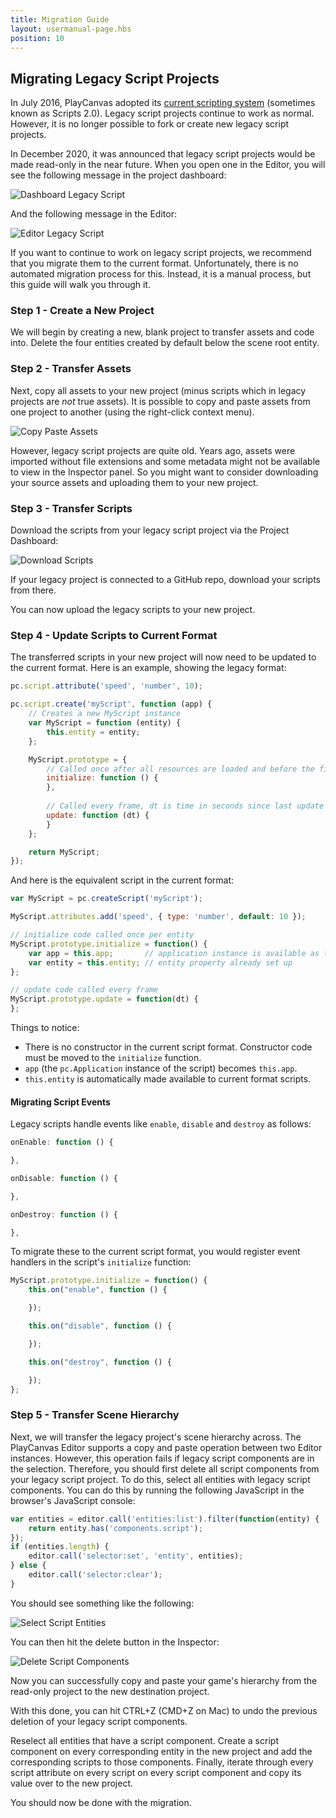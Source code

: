```yaml
---
title: Migration Guide
layout: usermanual-page.hbs
position: 10
---
```


## Migrating Legacy Script Projects

In July 2016, PlayCanvas adopted its [current scripting system][1] (sometimes known as Scripts 2.0). Legacy script projects continue to work as normal. However, it is no longer possible to fork or create new legacy script projects.

In December 2020, it was announced that legacy script projects would be made read-only in the near future. When you open one in the Editor, you will see the following message in the project dashboard:

![Dashboard Legacy Script][2]

And the following message in the Editor:

![Editor Legacy Script][3]

If you want to continue to work on legacy script projects, we recommend that you migrate them to the current format. Unfortunately, there is no automated migration process for this. Instead, it is a manual process, but this guide will walk you through it.

### Step 1 - Create a New Project

We will begin by creating a new, blank project to transfer assets and code into. Delete the four entities created by default below the scene root entity.

### Step 2 - Transfer Assets

Next, copy all assets to your new project (minus scripts which in legacy projects are *not* true assets). It is possible to copy and paste assets from one project to another (using the right-click context menu).

![Copy Paste Assets][4]

However, legacy script projects are quite old. Years ago, assets were imported without file extensions and some metadata might not be available to view in the Inspector panel. So you might want to consider downloading your source assets and uploading them to your new project.

### Step 3 - Transfer Scripts

Download the scripts from your legacy script project via the Project Dashboard:

![Download Scripts][5]

If your legacy project is connected to a GitHub repo, download your scripts from there.

You can now upload the legacy scripts to your new project. 

### Step 4 - Update Scripts to Current Format

The transferred scripts in your new project will now need to be updated to the current format. Here is an example, showing the legacy format:

```javascript
pc.script.attribute('speed', 'number', 10);

pc.script.create('myScript', function (app) {
    // Creates a new MyScript instance
    var MyScript = function (entity) {
        this.entity = entity;
    };

    MyScript.prototype = {
        // Called once after all resources are loaded and before the first update
        initialize: function () {
        },
        
        // Called every frame, dt is time in seconds since last update
        update: function (dt) {
        }
    };

    return MyScript;
});
```

And here is the equivalent script in the current format:

```javascript
var MyScript = pc.createScript('myScript');

MyScript.attributes.add('speed', { type: 'number', default: 10 });

// initialize code called once per entity
MyScript.prototype.initialize = function() {
    var app = this.app;       // application instance is available as this.app
    var entity = this.entity; // entity property already set up
};

// update code called every frame
MyScript.prototype.update = function(dt) {
};
```

Things to notice:
* There is no constructor in the current script format. Constructor code must be moved to the `initialize` function.
* `app` (the `pc.Application` instance of the script) becomes `this.app`.
* `this.entity` is automatically made available to current format scripts.

#### Migrating Script Events

Legacy scripts handle events like `enable`, `disable` and `destroy` as follows:

```javascript
onEnable: function () {

},

onDisable: function () {

},

onDestroy: function () {

},
```

To migrate these to the current script format, you would register event handlers in the script's `initialize` function:

```javascript
MyScript.prototype.initialize = function() {
    this.on("enable", function () {

    });

    this.on("disable", function () {

    });

    this.on("destroy", function () {

    });
};
```

### Step 5 - Transfer Scene Hierarchy

Next, we will transfer the legacy project's scene hierarchy across. The PlayCanvas Editor supports a copy and paste operation between two Editor instances. However, this operation fails if legacy script components are in the selection. Therefore, you should first delete all script components from your legacy script project. To do this, select all entities with legacy script components. You can do this by running the following JavaScript in the browser's JavaScript console:

```javascript
var entities = editor.call('entities:list').filter(function(entity) {
    return entity.has('components.script');
});
if (entities.length) {
    editor.call('selector:set', 'entity', entities);
} else {
    editor.call('selector:clear');
}  
```

You should see something like the following:

![Select Script Entities][6]

You can then hit the delete button in the Inspector:

![Delete Script Components][7]

Now you can successfully copy and paste your game's hierarchy from the read-only project to the new destination project.

With this done, you can hit CTRL+Z (CMD+Z on Mac) to undo the previous deletion of your legacy script components.

Reselect all entities that have a script component. Create a script component on every corresponding entity in the new project and add the corresponding scripts to those components. Finally, iterate through every script attribute on every script on every script component and copy its value over to the new project.

You should now be done with the migration.

[1]: https://blog.playcanvas.com/playcanvas-scripts-2-0/
[2]: /images/user-manual/scripting/migration-guide/dashboard-warning.png
[3]: /images/user-manual/scripting/migration-guide/editor-warning.png
[4]: /images/user-manual/scripting/migration-guide/copy-assets.png
[5]: /images/user-manual/scripting/migration-guide/download-scripts.png
[6]: /images/user-manual/scripting/migration-guide/select-script-entities.png
[7]: /images/user-manual/scripting/migration-guide/delete-script-components.png
